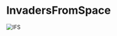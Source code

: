 # InvadersFromSpace

![IFS](https://user-images.githubusercontent.com/85257891/218556446-e94a8488-9ef5-4c08-8157-97a77cedfa83.png)
